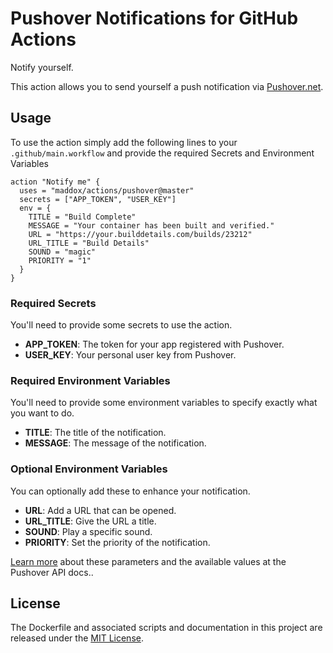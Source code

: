# Pushover Notifications for GitHub Actions

Notify yourself.

This action allows you to send yourself a push notification via [Pushover.net](https://Pushover.net).

## Usage

To use the action simply add the following lines to your `.github/main.workflow`
and provide the required Secrets and Environment Variables

```
action "Notify me" {
  uses = "maddox/actions/pushover@master"
  secrets = ["APP_TOKEN", "USER_KEY"]
  env = {
    TITLE = "Build Complete"
    MESSAGE = "Your container has been built and verified."
    URL = "https://your.builddetails.com/builds/23212"
    URL_TITLE = "Build Details"
    SOUND = "magic"
    PRIORITY = "1"
  }
}
```

### Required Secrets

You'll need to provide some secrets to use the action.

* **APP_TOKEN**: The token for your app registered with Pushover.
* **USER_KEY**: Your personal user key from Pushover.

### Required Environment Variables

You'll need to provide some environment variables to specify exactly what you want to do.

* **TITLE**: The title of the notification.
* **MESSAGE**: The message of the notification.

### Optional Environment Variables

You can optionally add these to enhance your notification.

* **URL**: Add a URL that can be opened.
* **URL_TITLE**: Give the URL a title.
* **SOUND**: Play a specific sound.
* **PRIORITY**: Set the priority of the notification.

[Learn more](https://pushover.net/api) about these parameters and the available values at the Pushover API docs..


## License

The Dockerfile and associated scripts and documentation in this project are released under the [MIT License](LICENSE).

